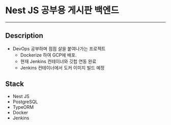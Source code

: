 # Nest JS 공부용 게시판 백엔드

---

## Description

- DevOps 공부하며 점점 살을 붙여나가는 프로젝트
  - Dockerize 하여 GCP에 배포.
  - 현재 Jenkins 컨테이너와 깃헙 연동 완료
  - Jenkins 컨테이너에서 도커 이미지 빌드 예정

## Stack

- Nest JS
- PostgreSQL
- TypeORM
- Docker
- Jenkins

